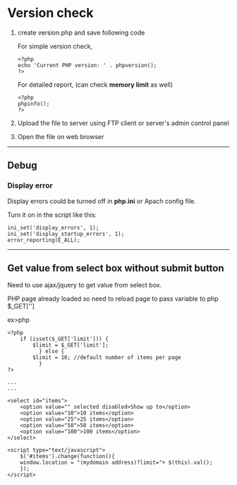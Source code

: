 # Version check
1. create version.php and save following code

	For simple version check,
	```
	<?php
	echo 'Current PHP version: ' . phpversion();
	?>
	```

	For detailed report, (can check **memory limit** as well)
	```
	<?php
	phpinfo();
	?>
	```

2. Upload the file to server using FTP client or server's admin control panel
3. Open the file on web browser

----


## Debug
### Display error
Display errors could be turned off in **php.ini** or Apach config file.

Turn it on in the script like this:
```
ini_set('display_errors', 1);
ini_set('display_startup_errors', 1);
error_reporting(E_ALL);
```


----


## Get value from select box without submit button
Need to use ajax/jquery to get value from select box. 

PHP page already loaded so need to reload page to pass variable to php $_GET['']

ex>php
```
<?php
	if (isset($_GET['limit'])) {
		$limit = $_GET['limit'];
	      } else {
		$limit = 10; //default number of items per page
	      }
?>

...
...

<select id="items">
	<option value="" selected disabled>Show up to</option>
	<option value="10">10 items</option>
	<option value="25">25 items</option>
	<option value="50">50 items</option>
	<option value="100">100 items</option>
</select>

<script type="text/javascript">
	$('#items').change(function(){
	window.location = "(mydomain address)?limit="+ $(this).val();
	});
</script>
```
